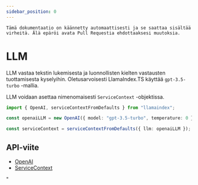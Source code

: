 ```yaml
---
sidebar_position: 0
---
```


`Tämä dokumentaatio on käännetty automaattisesti ja se saattaa sisältää virheitä. Älä epäröi avata Pull Requestia ehdottaaksesi muutoksia.`

# LLM

LLM vastaa tekstin lukemisesta ja luonnollisten kielten vastausten tuottamisesta kyselyihin. Oletusarvoisesti LlamaIndex.TS käyttää `gpt-3.5-turbo` -mallia.

LLM voidaan asettaa nimenomaisesti `ServiceContext` -objektissa.

```typescript
import { OpenAI, serviceContextFromDefaults } from "llamaindex";

const openaiLLM = new OpenAI({ model: "gpt-3.5-turbo", temperature: 0 });

const serviceContext = serviceContextFromDefaults({ llm: openaiLLM });
```

## API-viite

- [OpenAI](../../api/classes/OpenAI.md)
- [ServiceContext](../../api/interfaces/ServiceContext.md)

"
